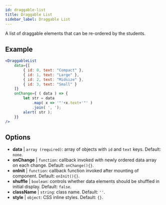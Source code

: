 ```yaml
---
id: draggable-list 
title: Draggable List
sidebar_label: Draggable List
---
```


A list of draggable elements that can be re-ordered by the students.

## Example

```jsx live
<DraggableList
    data={[
        { id: 0, text: "Compact" },
        { id: 1, text: "Large" },
        { id: 2, text: "Midsize" },
        { id: 3, text: "Small" }
    ]}
    onChange={ ( data ) => {
        let str = data
            .map( x => '"'+x.text+'"' )
            .join( ', ');
        alert( str );
    }}
/>
```

## Options

* __data__ | `array (required)`: array of objects with `id` and `text` keys. Default: `none`.
* __onChange__ | `function`: callback invoked with newly ordered data array on each change. Default: `onChange(){}`.
* __onInit__ | `function`: callback function invoked after mounting of component. Default: `onInit(){}`.
* __shuffle__ | `boolean`: controls whether data elements should be shuffled in initial display. Default: `false`.
* __className__ | `string`: class name. Default: `''`.
* __style__ | `object`: CSS inline styles. Default: `{}`.
